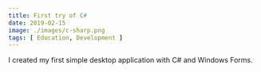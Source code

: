```yaml
---
title: First try of C#
date: 2019-02-15
image: ./images/c-sharp.png
tags: [ Education, Development ]
---
```


I created my first simple desktop application with C# and Windows Forms.
